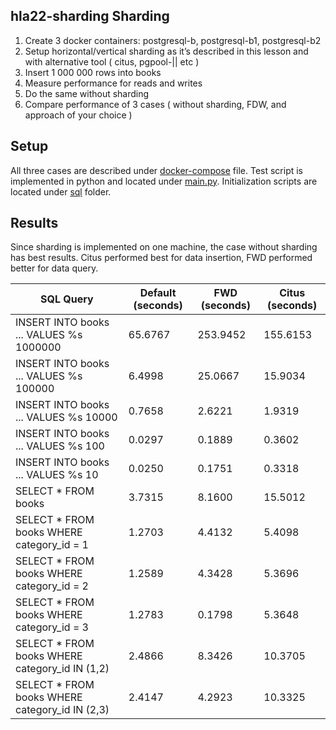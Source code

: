 ## hla22-sharding Sharding

1) Create 3 docker containers: postgresql-b, postgresql-b1, postgresql-b2
2) Setup horizontal/vertical sharding as it’s described in this lesson and with alternative tool ( citus, pgpool-|| etc )
3) Insert 1 000 000 rows into books
4) Measure performance for reads and writes
5) Do the same without sharding
6) Compare performance of 3 cases ( without sharding, FDW, and approach of your choice )

## Setup

All three cases are described under [docker-compose](./docker-compose.yml) file. Test script is implemented in python and
 located under [main.py](./main.py). Initialization scripts are located under [sql](./sql) folder. 
                
## Results
Since sharding is implemented on one machine, the case without sharding has best results.
Citus performed best for data insertion, FWD performed better for data query.

| SQL Query                                           | Default (seconds) | FWD (seconds) | Citus (seconds) |
|-----------------------------------------------------|-------------------|---------------|-----------------|
| INSERT INTO books ... VALUES %s 1000000             | 65.6767           | 253.9452      | 155.6153        |
| INSERT INTO books ... VALUES %s 100000              | 6.4998            | 25.0667       | 15.9034         |
| INSERT INTO books ... VALUES %s 10000               | 0.7658            | 2.6221        | 1.9319          |
| INSERT INTO books ... VALUES %s 100                 | 0.0297            | 0.1889        | 0.3602          |
| INSERT INTO books ... VALUES %s 10                  | 0.0250            | 0.1751        | 0.3318          |
| SELECT * FROM books                                 | 3.7315            | 8.1600        | 15.5012         |
| SELECT * FROM books WHERE category_id = 1           | 1.2703            | 4.4132        | 5.4098          |
| SELECT * FROM books WHERE category_id = 2           | 1.2589            | 4.3428        | 5.3696          |
| SELECT * FROM books WHERE category_id = 3           | 1.2783            | 0.1798        | 5.3648          |
| SELECT * FROM books WHERE category_id IN (1,2)      | 2.4866            | 8.3426        | 10.3705         |
| SELECT * FROM books WHERE category_id IN (2,3)      | 2.4147            | 4.2923        | 10.3325         |
